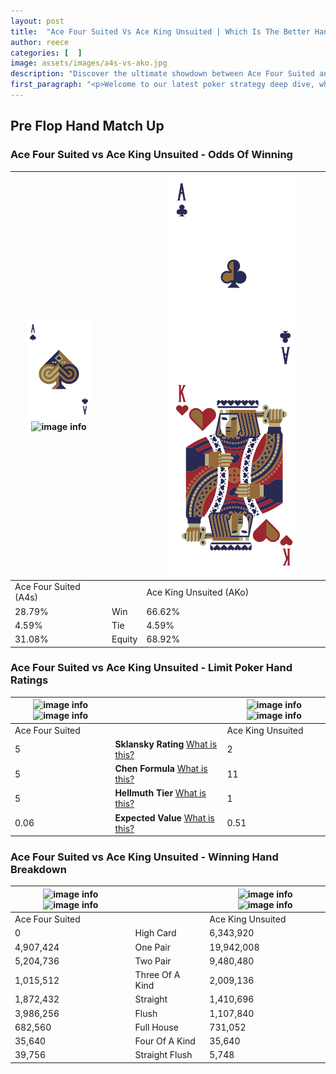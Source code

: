 ```yaml
---
layout: post
title:  "Ace Four Suited Vs Ace King Unsuited | Which Is The Better Hand In Poker? A Complete Guide"
author: reece
categories: [  ]
image: assets/images/a4s-vs-ako.jpg
description: "Discover the ultimate showdown between Ace Four Suited and Ace King Unsuited in poker! Uncover the odds, strategies, and scenarios where one hand triumphs over the other. Get ready to up your poker game with this thrilling analysis."
first_paragraph: "<p>Welcome to our latest poker strategy deep dive, where we're pitting two distinct hands against each other in a high-stakes showdown: Ace Four Suited vs Ace King Unsuited.</p><p>In the dynamic world of poker, every decision counts, and knowing which hand holds the upper hand is key to your success at the table.</p><p>In this article, we'll dissect these two hands, explore the scenarios where one dominates the other, and equip you with the knowledge to make strategic choices that can tip the odds in your favor.</p><p>Get ready to unravel the intriguing dynamics of these poker hands and elevate your game to new heights.</p>"
---
```




[comment]: # (sp0)

## Pre Flop Hand Match Up

<div class="table hand-ratings" markdown="1"> 



### Ace Four Suited vs Ace King Unsuited - Odds Of Winning


    
| ![image info](assets/images/hand1/A.png) ![image info](assets/images/hand1/4s.png) |  | ![image info](assets/images/hand2/A.png) ![image info](assets/images/hand2/Ko.png) |
| -------- | -------- | -------- |
| Ace Four Suited (A4s) |  | Ace King Unsuited (AKo) |
| 28.79% | Win | 66.62% |
| 4.59% | Tie | 4.59% |
| 31.08% | Equity | 68.92% |




[comment]: # (sp1)



### Ace Four Suited vs Ace King Unsuited - Limit Poker Hand Ratings


    
| ![image info](https://www.riverpairs.com/assets/images/hand1/A.png) ![image info](https://www.riverpairs.com/assets/images/hand1/4s.png) |  | ![image info](https://www.riverpairs.com/assets/images/hand2/A.png) ![image info](https://www.riverpairs.com/assets/images/hand2/Ko.png) |
| -------- | -------- | -------- |
| Ace Four Suited |  | Ace King Unsuited |
| 5 | **Sklansky Rating** [What is this?](/sklansky-rating-explained) | 2 |
| 5 | **Chen Formula** [What is this?](/chen-formula-explained) | 11 |
| 5 | **Hellmuth Tier** [What is this?](/Hellmuth-tier-explained) | 1 |
| 0.06 | **Expected Value** [What is this?](/expected-value-explained) | 0.51 |




[comment]: # (sp2)



### Ace Four Suited vs Ace King Unsuited - Winning Hand Breakdown


    
| ![image info](https://www.riverpairs.com/assets/images/hand1/A.png) ![image info](https://www.riverpairs.com/assets/images/hand1/4s.png) |  | ![image info](https://www.riverpairs.com/assets/images/hand2/A.png) ![image info](https://www.riverpairs.com/assets/images/hand2/Ko.png) |
| -------- | -------- | -------- |
| Ace Four Suited |  | Ace King Unsuited |
| 0 | High Card | 6,343,920 |
| 4,907,424 | One Pair | 19,942,008 |
| 5,204,736 | Two Pair | 9,480,480 |
| 1,015,512 | Three Of A Kind | 2,009,136 |
| 1,872,432 | Straight | 1,410,696 |
| 3,986,256 | Flush | 1,107,840 |
| 682,560 | Full House | 731,052 |
| 35,640 | Four Of A Kind | 35,640 |
| 39,756 | Straight Flush | 5,748 |




[comment]: # (sp3)



</div>

[comment]: # (sp4)



[comment]: # (sp5)

